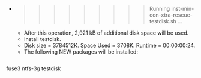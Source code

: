* >>>>>>>>> Running inst-min-con-xtra-rescue-testdisk.sh ...
  * After this operation, 2,921 kB of additional disk space will be used.
  * Install testdisk.
  * Disk size = 3784512K. Space Used = 3708K. Runtime = 00:00:00:24.
  * The following NEW packages will be installed:
  ```bash
fuse3 ntfs-3g testdisk
  ```

